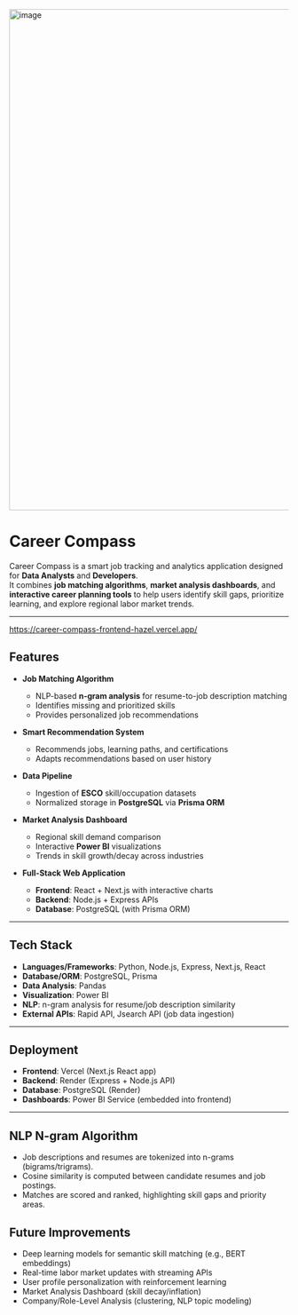 <img width="1897" height="903" alt="image" src="https://github.com/user-attachments/assets/9349d169-6d71-440d-bb3d-e2a7fde19f04" />

# Career Compass

Career Compass is a smart job tracking and analytics application designed for **Data Analysts** and **Developers**.  
It combines **job matching algorithms**, **market analysis dashboards**, and **interactive career planning tools** to help users identify skill gaps, prioritize learning, and explore regional labor market trends.

---
https://career-compass-frontend-hazel.vercel.app/

## Features

- **Job Matching Algorithm**  
  - NLP-based **n-gram analysis** for resume-to-job description matching  
  - Identifies missing and prioritized skills  
  - Provides personalized job recommendations  

- **Smart Recommendation System**  
  - Recommends jobs, learning paths, and certifications  
  - Adapts recommendations based on user history  

- **Data Pipeline**  
  - Ingestion of **ESCO** skill/occupation datasets  
  - Normalized storage in **PostgreSQL** via **Prisma ORM**  

- **Market Analysis Dashboard**  
  - Regional skill demand comparison  
  - Interactive **Power BI** visualizations  
  - Trends in skill growth/decay across industries  

- **Full-Stack Web Application**  
  - **Frontend**: React + Next.js with interactive charts  
  - **Backend**: Node.js + Express APIs  
  - **Database**: PostgreSQL (with Prisma ORM)  

---

## Tech Stack

- **Languages/Frameworks**: Python, Node.js, Express, Next.js, React  
- **Database/ORM**: PostgreSQL, Prisma  
- **Data Analysis**: Pandas
- **Visualization**: Power BI
- **NLP**: n-gram analysis for resume/job description similarity  
- **External APIs**: Rapid API, Jsearch API (job data ingestion)  

---
        
## Deployment
- **Frontend**: Vercel (Next.js React app)
- **Backend**: Render (Express + Node.js API)
- **Database**: PostgreSQL (Render)
- **Dashboards**: Power BI Service (embedded into frontend)

---

## NLP N-gram Algorithm
- Job descriptions and resumes are tokenized into n-grams (bigrams/trigrams).
-  Cosine similarity is computed between candidate resumes and job postings.
-  Matches are scored and ranked, highlighting skill gaps and priority areas.

## Future Improvements
- Deep learning models for semantic skill matching (e.g., BERT embeddings)
- Real-time labor market updates with streaming APIs
- User profile personalization with reinforcement learning
- Market Analysis Dashboard (skill decay/inflation)
- Company/Role-Level Analysis (clustering, NLP topic modeling)   
        


        


        
